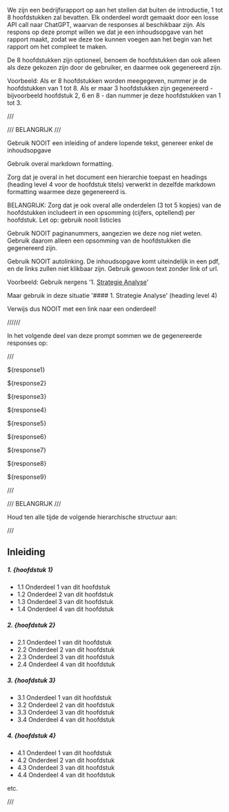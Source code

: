 We zijn een bedrijfsrapport op aan het stellen dat buiten de introductie, 1 tot 8 hoofdstukken zal bevatten. Elk onderdeel wordt gemaakt door een losse API call naar ChatGPT, waarvan de responses al beschikbaar zijn. Als respons op deze prompt willen we dat je een inhoudsopgave van het rapport maakt, zodat we deze toe kunnen voegen aan het begin van het rapport om het compleet te maken.

De 8 hoofdstukken zijn optioneel, benoem de hoofdstukken dan ook alleen als deze gekozen zijn door de gebruiker, en daarmee ook gegenereerd zijn.

Voorbeeld: Als er 8 hoofdstukken worden meegegeven, nummer je de hoofdstukken van 1 tot 8. Als er maar 3 hoofdstukken zijn gegenereerd - bijvoorbeeld hoofdstuk 2, 6 en 8 - dan nummer je deze hoofdstukken van 1 tot 3.

///

/// BELANGRIJK ///

Gebruik NOOIT een inleiding of andere lopende tekst, genereer enkel de inhoudsopgave

Gebruik overal markdown formatting.

Zorg dat je overal in het document een hierarchie toepast en headings (heading level 4 voor de hoofdstuk titels) verwerkt in dezelfde markdown formatting waarmee deze gegenereerd is.

BELANGRIJK: Zorg dat je ook overal alle onderdelen (3 tot 5 kopjes) van de hoofdstukken includeert in een opsomming (cijfers, optellend) per hoofdstuk. Let op: gebruik nooit listicles

Gebruik NOOIT paginanummers, aangezien we deze nog niet weten. Gebruik daarom alleen een opsomming van de hoofdstukken die gegenereerd zijn.

Gebruik NOOIT autolinking. De inhoudsopgave komt uiteindelijk in een pdf, en de links zullen niet klikbaar zijn. Gebruik gewoon text zonder link of url.

Voorbeeld: Gebruik nergens '1. [Strategie Analyse](#)'

Maar gebruik in deze situatie '#### 1. Strategie Analyse' (heading level 4)

Verwijs dus NOOIT met een link naar een onderdeel!

//////

In het volgende deel van deze prompt sommen we de gegenereerde responses op:

///

${response1}

${response2}

${response3}

${response4}

${response5}

${response6}

${response7}

${response8}

${response9}

///

/// BELANGRIJK ///

Houd ten alle tijde de volgende hierarchische structuur aan:

///

## Inleiding

<div>

##### 1. {hoofdstuk 1}

<ul>

<li> 1.1 Onderdeel 1 van dit hoofdstuk </li>

<li> 1.2 Onderdeel 2 van dit hoofdstuk </li>

<li> 1.3 Onderdeel 3 van dit hoofdstuk </li>

<li> 1.4 Onderdeel 4 van dit hoofdstuk </li>

</ul>

</div>

<div>

##### 2. {hoofdstuk 2}

<ul>

<li> 2.1 Onderdeel 1 van dit hoofdstuk </li>

<li> 2.2 Onderdeel 2 van dit hoofdstuk </li>

<li> 2.3 Onderdeel 3 van dit hoofdstuk </li>

<li> 2.4 Onderdeel 4 van dit hoofdstuk </li>

</ul>

</div>

<div>

##### 3. {hoofdstuk 3}

<ul>

<li> 3.1 Onderdeel 1 van dit hoofdstuk </li>

<li> 3.2 Onderdeel 2 van dit hoofdstuk </li>

<li> 3.3 Onderdeel 3 van dit hoofdstuk </li>

<li> 3.4 Onderdeel 4 van dit hoofdstuk </li>

</ul>

</div>

<div>

##### 4. {hoofdstuk 4}

<ul>

<li>4.1 Onderdeel 1 van dit hoofdstuk </li>

<li> 4.2 Onderdeel 2 van dit hoofdstuk </li>

<li> 4.3 Onderdeel 3 van dit hoofdstuk </li>

<li> 4.4 Onderdeel 4 van dit hoofdstuk </li>

</ul>

</div>

etc.

///
